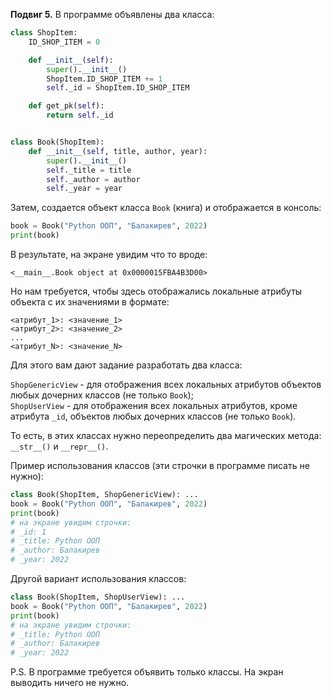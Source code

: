 **Подвиг 5.** В программе объявлены два класса:

```python
class ShopItem:
    ID_SHOP_ITEM = 0

    def __init__(self):
        super().__init__()
        ShopItem.ID_SHOP_ITEM += 1
        self._id = ShopItem.ID_SHOP_ITEM

    def get_pk(self):
        return self._id


class Book(ShopItem):
    def __init__(self, title, author, year):
        super().__init__()
        self._title = title
        self._author = author
        self._year = year
```

Затем, создается объект класса `Book` (книга) и отображается в консоль:

```python
book = Book("Python ООП", "Балакирев", 2022)
print(book)
```

В результате, на экране увидим что то вроде:

`<__main__.Book object at 0x0000015FBA4B3D00>`

Но нам требуется, чтобы здесь отображались локальные атрибуты объекта с их значениями в формате:

```
<атрибут_1>: <значение_1>
<атрибут_2>: <значение_2>
...
<атрибут_N>: <значение_N>
```

Для этого вам дают задание разработать два класса:

`ShopGenericView` - для отображения всех локальных атрибутов объектов любых дочерних классов (не только `Book`); \
`ShopUserView` - для отображения всех локальных атрибутов, кроме атрибута `_id`, объектов любых дочерних классов 
(не только `Book`).

То есть, в этих классах нужно переопределить два магических метода: `__str__()` и `__repr__()`.

Пример использования классов (эти строчки в программе писать не нужно):

```python
class Book(ShopItem, ShopGenericView): ...
book = Book("Python ООП", "Балакирев", 2022)
print(book)
# на экране увидим строчки:
# _id: 1
# _title: Python ООП
# _author: Балакирев
# _year: 2022
```

Другой вариант использования классов:

```python
class Book(ShopItem, ShopUserView): ...
book = Book("Python ООП", "Балакирев", 2022)
print(book)
# на экране увидим строчки:
# _title: Python ООП
# _author: Балакирев
# _year: 2022
```

P.S. В программе требуется объявить только классы. На экран выводить ничего не нужно.
 